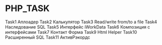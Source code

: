 # PHP_TASK
Task1    Аплоадер
Task2    Калькулятор
Task3    Read/write from/to a file
Task4    Наследование SQL
Task5    Интерфейс iWorkData
Task6    Композиция с интерфейсами
Task7    Контакт Форма
Task9    Html Helper
Task10   Расширенный SQL
Task11   АктивРэкордс
